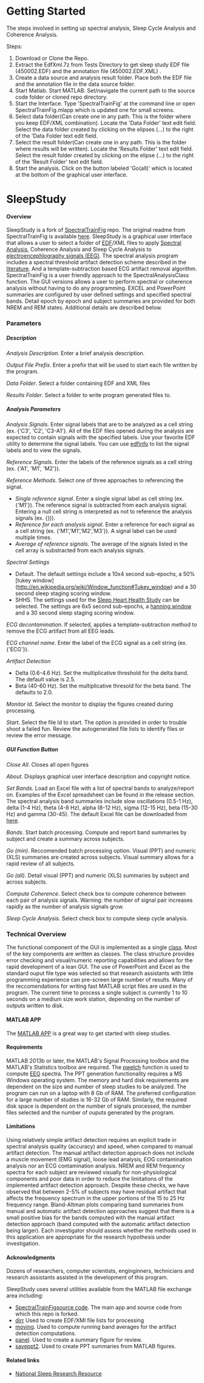 Getting Started
================


The steps involved in setting up spectral analysis, Sleep Cycle Analysis and Coherence Analysis.

Steps:

   1. Download or Clone the Repo.
   2. Extract the  EdfXml.7z from Tests Directory to get sleep study EDF file (450002.EDF) and the annotation file (450002.EDF.XML) .
   3. Create a data source and analysis result folder. Place both the EDF file and the annotation file in the data source folder.
   4. Start Matlab. Start MATLAB. Set/navigate the current path to the source code folder or cloned repo directory.
   5. Start the Interface. Type 'SpectralTrainFig' at the command line or open SpectralTrainFig.mlapp which is updated one for small screens.
   6. Select data folder(Can create one in any path. This is the folder where you keep EDF/XML combination).
      Locate the 'Data Folder' text edit field. Select the data folder created by clicking on the elipses (...) to the right of the 'Data Folder text edit field.
   7. Select the result folder(Can create one in any path. This is the folder where results will be written).
      Locate the 'Results Folder' text edit field. Select the result folder created by clicking on the elipse (...) to the right of the 'Result Folder' text edit field.
   8. Start the analysis. Click on the button labeled 'Go(all)' which is located at the bottom of the graphical user interface.

SleepStudy
================

#### Overview
SleepStudy is a fork of [SpectralTrainFig](https://github.com/nsrr/SpectralTrainFig) repo. The original readme from SpectralTrainFig is available [here](https://github.com/PaudelDhirendra/SleepStudy/blob/master/README_SpectralTrainFig.md). SleepStudy is a graphical user interface that allows a user to select a folder of [EDF](http://en.wikipedia.org/wiki/European_Data_Format)/XML files to apply [Spectral Analysis](http://en.wikipedia.org/wiki/Spectral_estimation), Coherence Analysis and Sleep Cycle Analysis to [electroencephlography signals (EEG)](http://en.wikipedia.org/wiki/Electroencephalography). The spectral analysis program includes a spectral threshold artifact detection scheme described in the [literature](http://www.ncbi.nlm.nih.gov/pubmed/16388912). And a template-subtraction based ECG artifact removal algorithm. SpectralTrainFig is a user friendly approach to the SpectralAnalysisClass function. The GUI versions allows a user to perform spectral or coherence analysis without having to do any programming. EXCEL and PowerPoint summaries are configured by user defined settings and specified spectral bands. Detail epoch by epoch and subject summaries are provided for both NREM and REM states. Additional details are described below. 

### Parameters

##### Description
*Analysis Description*. Enter a brief analysis description.

*Output File Prefix*. Enter a prefix that will be used to start each file written by the program.

*Data Folder*. Select a folder containing EDF and XML files

*Results Folder*. Select a folder to write program generated files to.

##### Analysis Parameters
*Analysis Signals*. Enter signal labels that are to be analyzed as a cell string (ex. {'C3', 'C2', 'C3-A1'}. All of the EDF files opened during the analysis are expected to contain signals with the specified labels. Use your favorite EDF utility to determine the signal labels.  You can use [edfinfo](https://www.mathworks.com/help/signal/ref/edfinfo.html) to list the signal labels and to view the signals.

*Reference Signals*. Enter the labels of the reference signals as a cell string (ex. {'A1', 'M1', 'M2'}).

*Reference Methods*.  Select one of three approaches to referencing the signal.  
-  *Single reference signal*. Enter a single signal label as cell string (ex. {'M1'}).  The reference signal is subtracted from each analysis signal. Entering a null cell string is interpreted as not to reference the analysis signals (ex. {})). 
-  *Reference for each analysis signal*. Enter a reference for each signal as a cell string (ex. {'M1','M1','M2','M3'}). A signal label can be used multiple times.
-  *Average of reference signals*.  The average of the signals listed in the cell array is substracted from each analysis signals.

*Spectral Settings*
-    Default.  The default settings include a 10x4 second sub-epochs, a 50% [tukey window] (http://en.wikipedia.org/wiki/Window_function#Tukey_window) and a 30 second sleep staging scoring window.
-    SHHS.  The settings used for the [Sleep Heart Health Study](http://www.ncbi.nlm.nih.gov/pubmed/9493915) can be selected. The settings are 6x5 second sub-epochs, a [hanning window](http://en.wikipedia.org/wiki/Hann_function) and a 30 second sleep staging scoring window.

*ECG decontamination*. If selected, applies a template-subtraction method to remove the ECG artifact from all EEG leads.

*ECG channel name*. Enter the label of the ECG signal as a cell string (ex. {'ECG'}).

*Artifact Detection*
-    Delta (0.6-4.6 Hz). Set the multiplicative threshold for the delta band. The default value is 2.5.
-    Beta (40-60 Hz). Set the multiplicative thresold for the beta band. The defaults to 2.0.

*Monitor Id*. Select the monitor to display the figures created during processing.

*Start*. Select the file Id to start. The option is provided in order to trouble shoot a failed fun. Review the autogenerated file lists to identify files or review the error message.

##### GUI Function Button
*Close All*. Closes all open figures

*About*. Displays graphical user interface description and copyright notice.

*Set Bands*. Load an Excel file with a list of spectral bands to analyze/report on.  Examples of the Excel spreadsheet can be found in the release section. The spectral analysis band summaries include slow oscillations (0.5-1 Hz), delta (1-4 Hz), theta (4-8 Hz), alpha (8-12 Hz), sigma (12-15 Hz),  beta (15-30 Hz) and gamma (30-45). The default Excel file can be downloaded from [here](https://github.com/PaudelDhirendra/SleepStudy/blob/master/bandsettings/bandAnalysisSettings.xlsx).
 
*Bands*. Start batch processing. Compute and report band summaries by subject and create a summary across subjects.

*Go (min)*. Reccomended batch processing option.  Visual (PPT) and numeric (XLS) summaries are created across subjects.  Visual summary allows for a rapid review of all subjects.

*Go (all)*.  Detail visual (PPT) and numeric (XLS) summaries by subject and across subjects.

*Compute Coherence*. Select check box to compute coherence between each pair of analysis signals.  Warning: the number of signal pair increases rapidly as the number of analysis signals grow. 

*Sleep Cycle Analysis*. Select check box to compute sleep cycle analysis. 

### Technical Overview
The functional component of the GUI is implemented as a single [class](http://en.wikipedia.org/wiki/Object-oriented_programming). Most of the key components are written as classes. The class structure provides error checking and visual/numeric reporting capabilities and allows for the rapid development of a lean GUI. The use of PowerPoint and Excel as the standard ouput file type was selected so that research assistants with little programming experience can pre-screen large number of results. Many of the reccomendations for writing fast MATLAB script files are used in the program. The current time to process a single subject is currently 1 to 10 seconds on a medium size work station, depending on the number of outputs written to disk.  


#### MATLAB APP
The [MATLAB APP](http://www.mathworks.com/discovery/matlab-apps.html) is a great way to get started with sleep studies.

#### Requirements
MATLAB 2013b or later, the MATLAB's Signal Processing toolbox and the MATLAB's Statistics toolbox are required. The [pwelch](http://www.mathworks.com/help/signal/ref/pwelch.html) function is used to compute  [EEG](http://en.wikipedia.org/wiki/Electroencephalography) spectra. The PPT generation functionality requires a MS Windows operating system. The memory and hard disk requirements are dependent on the size and number of sleep studies to be analyzed. The program can run on a laptop with 8 Gb of RAM.  The preferred configuration for a large number of studies is 16-32 Gb of RAM. Similarly, the required disk space is dependent on the number of signals processed, the number files selected and the number of ouputs generated by the program. 

#### Limitations
Using relatively simple artifact detection requires an explicit trade in spectral analysis quality (accuracy) and speed, when compared to manual artifact detection. The manual artifact detection approach does not include a muscle movement (EMG signal), loose lead analysis, EOG contamination analysis nor an ECG contamination analysis. NREM and REM frequency spectra for each subject are reviewed visually for non-physiological components and poor data in order to reduce the limitations of the implemented artifact detection approach. Despite these checks, we have observed that between 2-5% of subjects may have residual artifact that affects the frequency spectrum in the upper portions of the 15 to 25 Hz frequency range. Bland-Altman plots comparing band summaries from manual and automatic artifact detection approaches suggest that there is a small positive bias for the bands computed with the manual artifact detection approach (band computed with the automatic artifact detection being larger). Each investigator should assess whether the methods used in this application are appropriate for the research hypothesis under investigation.

#### Acknowledgments
Dozens of researchers, computer scientists, enginginners, technicians and research assistants assisted in the development of this program.

SleepStudy uses several utilities available from the MATLAB file exchange area including:
-    [SpectralTrainFig](https://www.mathworks.com/matlabcentral/fileexchange/49852-spectraltrainfig)[source code](https://github.com/nsrr/SpectralTrainFig). The main app and source code from which this repo is forked.
-    [dirr](http://www.mathworks.com/matlabcentral/fileexchange/8682-dirr--find-files-recursively-filtering-name--date-or-bytes-) Used to create EDF/XMl file lists for processing
-    [moving](http://www.mathworks.com/matlabcentral/fileexchange/8251-moving-averages---moving-median-etc). Used to compute running band averages for the artifact detection computations.
-    [panel](http://www.mathworks.com/matlabcentral/fileexchange/20003-panel). Used to create a summary figure for review.
-    [saveppt2](http://www.mathworks.com/matlabcentral/fileexchange/19322-saveppt2). Used to create PPT summaries from MATLAB figures.


#### Related links
- [National Sleep Research Resource](https://sleepdata.org/)
